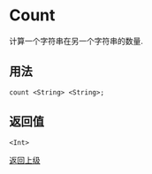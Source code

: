 # Count

计算一个字符串在另一个字符串的数量.

## 用法

```
count <String> <String>;
```

## 返回值

`<Int>`

[返回上级](../index.md)